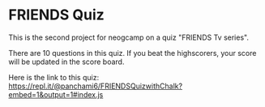 # FRIENDS Quiz

This is the second project for neogcamp on a quiz "FRIENDS Tv series".

There are 10 questions in this quiz. If you beat the highscorers, your score will be updated in the score board.

Here is the link to this quiz: https://repl.it/@panchami6/FRIENDSQuizwithChalk?embed=1&output=1#index.js


